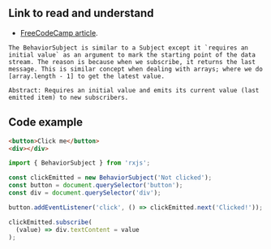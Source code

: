 ## Link to read and understand

- [FreeCodeCamp article](https://www.freecodecamp.org/news/an-introduction-to-subjects-in-reactive-programming-bbdc8fed7b6/).

```
The BehaviorSubject is similar to a Subject except it `requires an initial value` as an argument to mark the starting point of the data stream. The reason is because when we subscribe, it returns the last message. This is similar concept when dealing with arrays; where we do [array.length - 1] to get the latest value.

Abstract: Requires an initial value and emits its current value (last emitted item) to new subscribers.
```

## Code example

```html
<button>Click me</button>
<div></div>
```

```ts
import { BehaviorSubject } from 'rxjs';

const clickEmitted = new BehaviorSubject('Not clicked');
const button = document.querySelector('button');
const div = document.querySelector('div');

button.addEventListener('click', () => clickEmitted.next('Clicked!'));

clickEmitted.subscribe(
  (value) => div.textContent = value
);
```